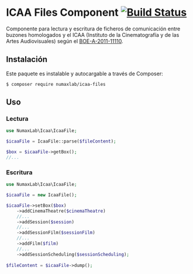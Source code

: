 # ICAA Files Component [![Build Status](https://travis-ci.org/numaxlab/icaa-files.svg?branch=master)](https://travis-ci.org/numaxlab/icaa-files)

Componente para lectura y escritura de ficheros de comunicación entre buzones homologados y el ICAA (Instituto de la Cinematografía y de las Artes Audiovisuales) según el [BOE-A-2011-11110](http://www.boe.es/boe/dias/2011/06/28/pdfs/BOE-A-2011-11110.pdf).

## Instalación

Este paquete es instalable y autocargable a través de Composer:

```$ composer require numaxlab/icaa-files```

## Uso

### Lectura

```php
use NumaxLab\Icaa\IcaaFile;

$icaaFile = IcaaFile::parse($fileContent);

$box = $icaaFile->getBox();
//...
```

### Escritura

```php
use NumaxLab\Icaa\IcaaFile;

$icaaFile = new IcaaFile();

$icaaFile->setBox($box)
    ->addCinemaTheatre($cinemaTheatre)
    //...
    ->addSession($session)
    //...
    ->addSessionFilm($sessionFilm)
    //...
    ->addFilm($film)
    //...
    ->addSessionScheduling($sessionScheduling);
    
$fileContent = $icaaFile->dump();
```